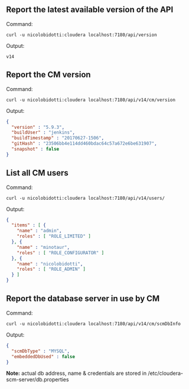 ## Report the latest available version of the API
    
Command:
```
curl -u nicolobidotti:cloudera localhost:7180/api/version
```

Output:
```
v14
```

## Report the CM version

Command:
```
curl -u nicolobidotti:cloudera localhost:7180/api/v14/cm/version
```

Output:
```json
{
  "version" : "5.9.3",
  "buildUser" : "jenkins",
  "buildTimestamp" : "20170627-1506",
  "gitHash" : "23506bb4e114dd460bdac64c57a672e6be631907",
  "snapshot" : false
}
```

## List all CM users

Command:
```
curl -u nicolobidotti:cloudera localhost:7180/api/v14/users/
```

Output:
```json
{
  "items" : [ {
    "name" : "admin",
    "roles" : [ "ROLE_LIMITED" ]
  }, {
    "name" : "minotaur",
    "roles" : [ "ROLE_CONFIGURATOR" ]
  }, {
    "name" : "nicolobidotti",
    "roles" : [ "ROLE_ADMIN" ]
  } ]
}
```

## Report the database server in use by CM

Command:
```
curl -u nicolobidotti:cloudera localhost:7180/api/v14/cm/scmDbInfo
```

Output:
```json
{
  "scmDbType" : "MYSQL",
  "embeddedDbUsed" : false
}
```

**Note:** actual db address, name & credentials are stored in /etc/cloudera-scm-server/db.properties 